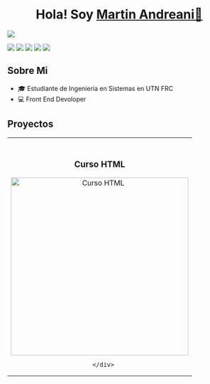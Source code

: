 <div align='center'>
<h1 align= 'center' >Hola! Soy <a href="https://imgur.com/tfZ6OuM">Martin Andreani👋</a></h1>
</div>
<img src='https://imgur.com/yrcWC3C.png'>


<a href='https://github.com/MartinAndreani' ><img src='https://img.shields.io/badge/GitHub-100000?style=for-the-badge&logo=github&logoColor=white' ></a>
<a href='https://www.linkedin.com/in/martin-andreani-developer/' ><img src='https://img.shields.io/badge/LinkedIn-0077B5?style=for-the-badge&logo=linkedin&logoColor=white' ></a>
<a href='https://www.instagram.com/tincho_andreani/' ><img src='https://img.shields.io/badge/Instagram-E4405F?style=for-the-badge&logo=instagram&logoColor=white' ></a>
<a href='https://api.whatsapp.com/send?phone=3517409423' ><img src='https://img.shields.io/badge/WhatsApp-25D366?style=for-the-badge&logo=whatsapp&logoColor=white' ></a>
<a href='https://mail.google.com/mail/u/0/?tab=rm&ogbl#inbox?compose=CllgCJNvvWSBGqJMPxkPCkLkGTrGgHXNHnxNSdjGmNnrwRqVkwkzkSvDktMXchhKRjGRkggXWpL' ><img src='https://img.shields.io/badge/Gmail-D14836?style=for-the-badge&logo=gmail&logoColor=white' ></a>

## Sobre Mi

- 🎓 Estudiante de Ingenieria en Sistemas en UTN FRC
- 💻 Front End Devoloper


## Proyectos
<table>
  <tr>
    <td >
      <br>
      <h3 align="center">Curso HTML</h3>
      <div align='center'>
        <a href='https://martinandreani.github.io/proyectocoder-html-andreani/' target='_blank'><img scr='https://imgur.com/04jJuRM.png' width='400' alt='Curso HTML'></a>
        <br>
        
      </div>
    
  </tr>
</table>
